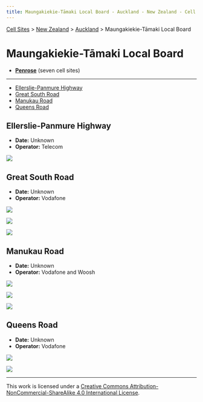 ```yaml
---
title: Maungakiekie-Tāmaki Local Board - Auckland - New Zealand - Cell Sites
---
```


[Cell Sites](../../../) > [New Zealand](../../) > [Auckland](../) > Maungakiekie-Tāmaki Local Board

# Maungakiekie-Tāmaki Local Board

* **[Penrose](penrose)** (seven cell sites)

---

* [Ellerslie-Panmure Highway](#ellerslie-panmure-highway)
* [Great South Road](#great-south-road)
* [Manukau Road](#manukau-road)
* [Queens Road](#queens-road)

## Ellerslie-Panmure Highway

* **Date:** Unknown
* **Operator:** Telecom

![](https://f001.backblazeb2.com/file/CellSites/NZ/AUK/Maungakiekie-T%C4%81maki/20171118-195452.jpg)

## Great South Road

* **Date:** Unknown
* **Operator:** Vodafone

![](https://f001.backblazeb2.com/file/CellSites/NZ/AUK/Maungakiekie-T%C4%81maki/20171114-130426.jpg)

![](https://f001.backblazeb2.com/file/CellSites/NZ/AUK/Maungakiekie-T%C4%81maki/20171118-195500.jpg)

![](https://f001.backblazeb2.com/file/CellSites/NZ/AUK/Maungakiekie-T%C4%81maki/20171118-195501.jpg)

## Manukau Road

* **Date:** Unknown
* **Operator:** Vodafone and Woosh

![](https://f001.backblazeb2.com/file/CellSites/NZ/AUK/Maungakiekie-T%C4%81maki/20171114-130233a.jpg)

![](https://f001.backblazeb2.com/file/CellSites/NZ/AUK/Maungakiekie-T%C4%81maki/20171114-142409.jpg)

![](https://f001.backblazeb2.com/file/CellSites/NZ/AUK/Maungakiekie-T%C4%81maki/20171114-130233.jpg)

## Queens Road

* **Date:** Unknown
* **Operator:** Vodafone

![](https://f001.backblazeb2.com/file/CellSites/NZ/AUK/Maungakiekie-T%C4%81maki/20171118-195451.jpg)

![](https://f001.backblazeb2.com/file/CellSites/NZ/AUK/Maungakiekie-T%C4%81maki/20171118-195431.jpg)

---

This work is licensed under a [Creative Commons Attribution-NonCommercial-ShareAlike 4.0 International License](http://creativecommons.org/licenses/by-nc-sa/4.0/).
